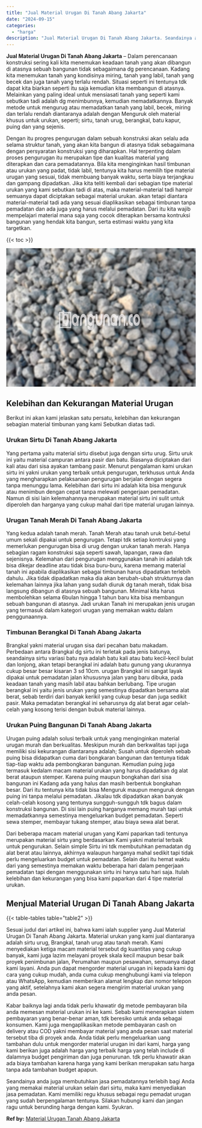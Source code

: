 ```yaml
---
title: "Jual Material Urugan Di Tanah Abang Jakarta"
date: "2024-09-15"
categories: 
  - "harga"
description: "Jual Material Urugan Di Tanah Abang Jakarta. Seandainya anda juga membutuhkan jasa pemadatannya terlebih bagi Anda yang memakai material urukan selain dari s..."
---
```


**Jual Material Urugan Di Tanah Abang Jakarta** – Dalam perencanaan konstruksi sering kali kita menemukan keadaan tanah yang akan dibangun di atasnya sebuah bangunan tidak sebagaimana dg perencanaan. Kadang kita menemukan tanah yang kondisinya miring, tanah yang labil, tanah yang becek dan juga tanah yang terlalu rendah. Situasi seperti ini tentunya tdk dapat kita biarkan seperti itu saja kemudian kita membangun di atasnya. Melainkan yang paling ideal untuk mensiasati tanah yang seperti kami sebutkan tadi adalah dg menimbunnya, kemudian memadatkannya. Banyak metode untuk mengurug atau memadatkan tanah yang labil, becek, miring dan terlalu rendah diantaranya adalah dengan Menguruk oleh material khusus untuk urukan, seperti; sirtu, tanah urug, berangkal, batu kapur, puing dan yang sejenis.

Dengan itu progres pengurugan dalam sebuah konstruksi akan selalu ada selama struktur tanah, yang akan kita bangun di atasnya tidak sebagaimana dengan persyaratan konstruksi yang diharapkan. Hal terpenting dalam proses pengurugan itu merupakan tipe dan kualitas material yang diterapkan dan cara pemadatannya. Bila kita menginginkan hasil timbunan atau urukan yang padat, tidak labil, tentunya kita harus memilih tipe material urugan yang sesuai, tidak membuang banyak waktu, serta biaya terjangkau dan gampang dipadatkan. Jika kita teliti kembali dari sebagian tipe material urukan yang kami sebutkan tadi di atas, maka material-material tadi hampir semuanya dapat diciptakan sebagai material urukan. akan tetapi diantara material-material tadi ada yang sesuai diaplikasikan sebagai timbunan tanpa pemadatan dan ada juga yang harus melalui pemadatan. Dari itu kita wajib mempelajari material mana saja yang cocok diterapkan bersama kontruksi bangunan yang hendak kita bangun, serta estimasi waktu yang kita targetkan.

{{< toc >}}

![Jual Material Urugan Di Tanah Abang Jakarta](/images/jual-urugan-23.png)

## Kelebihan dan Kekurangan Material Urugan

Berikut ini akan kami jelaskan satu persatu, kelebihan dan kekurangan sebagian material timbunan yang kami Sebutkan diatas tadi.

### Urukan Sirtu Di Tanah Abang Jakarta

Yang pertama yaitu material sirtu disebut juga dengan sirtu urug. Sirtu uruk ini yaitu material campuran antara pasir dan batu. Biasanya diciptakan dari kali atau dari sisa ayakan tambang pasir. Menurut pengalaman kami urukan sirtu ini yakni urukan yang terbaik untuk pengurugan, terkhusus untuk Anda yang mengharapkan pelaksanaan pengurugan berjalan dengan segera tanpa menunggu lama. Kelebihan dari sirtu ini adalah kita bisa menguruk atau menimbun dengan cepat tanpa melewati pengerjaan pemadatan. Namun di sisi lain kelemahannya merupakan material sirtu ini sulit untuk diperoleh dan harganya yang cukup mahal dari tipe material urugan lainnya.

### Urugan Tanah Merah Di Tanah Abang Jakarta

Yang kedua adalah tanah merah. Tanah Merah atau tanah uruk betul-betul umum sekali dipakai untuk pengurugan. Tetapi tdk setiap kontruksi yang memerlukan pengurugan bisa di urug dengan urukan tanah merah. Hanya sebagian ragam konstruksi saja seperti sawah, lapangan, rawa dan sejenisnya. Kelemahan dari pengurugan menggunakan tanah ini adalah tdk bisa dikejar deadline atau tidak bisa buru-buru, karena memang material tanah ini apabila diaplikasikan sebagai timbunan harus dipadatkan terlebih dahulu. Jika tidak dipadatkan maka dia akan berubah-ubah strukturnya dan kelemahan lainnya jika lahan yang sudah diuruk dg tanah merah, tidak bisa langsung dibangun di atasnya sebuah bangunan. Minimal kita harus membolehkan selama 6bulan hingga 1 tahun baru kita bisa membangun sebuah bangunan di atasnya. Jadi urukan Tanah ini merupakan jenis urugan yang termasuk dalam kategori urugan yang memakan waktu dalam penggunaannya.

### Timbunan Berangkal Di Tanah Abang Jakarta

Brangkal yakni material urugan sisa dari pecahan batu makadam. Perbedaan antara Brangkal dg sirtu ini terletak pada jenis batunya, seandainya sirtu variasi batu nya adalah batu kali atau batu kecil-kecil bulat dan lonjong, akan tetapi berangkal ini adalah batu gunung yang ukurannya cukup besar besar kisaran 3 sd 10cm. urugan Brangkal ini sangat layak dipakai untuk pemadatan jalan khususnya jalan yang baru dibuka, pada keadaan tanah yang masih labil atau bahkan berlubang. Tipe urugan berangkal ini yaitu jenis urukan yang semestinya dipadatkan bersama alat berat, sebab terdiri dari banyak kerikil yang cukup besar dan juga sedikit pasir. Maka pemadatan berangkal ini seharusnya dg alat berat agar celah-celah yang kosong terisi dengan bubuk material lainnya.

### Urukan Puing Bangunan Di Tanah Abang Jakarta

Urugan puing adalah solusi terbaik untuk yang menginginkan material urugan murah dan berkualitas. Meskipun murah dan berkwalitas tapi juga memiliki sisi kekurangan diantaranya adalah; Susah untuk diperoleh sebab puing bisa didapatkan cuma dari bongkaran bangunan dan tentunya tidak tiap-tiap waktu ada pembongkaran bangunan. Kemudian puing juga termasuk kedalam macam material urukan yang harus dipadatkan dg alat berat ataupun stemper. Karena puing maupun bongkahan dari sisa bangunan ini Kadang ada yang halus dan masih berbentuk bongkahan besar. Dari itu tentunya kita tidak bisa Menguruk maupun menguruk dengan puing ini tanpa melalui pemadatan. Jikalau tdk dipadatkan akan banyak celah-celah kosong yang tentunya sungguh-sungguh tdk bagus dalam konstruksi bangunan. Di sisi lain puing harganya memang murah tapi untuk memadatkannya semestinya mengeluarkan budget pemadatan. Seperti sewa stemper, membayar tukang stemper, atau biaya sewa alat berat.

Dari beberapa macam material urugan yang Kami paparkan tadi tentunya merupakan material sirtu yang berdasarkan Kami yakni material terbaik untuk pengurukan. Selain simple Sirtu ini tdk membutuhkan pemadatan dg alat berat atau lainnya, akhirnya walaupun harganya mahal sedikit tapi tidak perlu mengeluarkan budget untuk pemadatan. Selain dari itu hemat waktu dari yang semestinya memakan waktu beberapa hari dalam pengerjaan pemadatan tapi dengan menggunakan sirtu ini hanya satu hari saja. Itulah kelebihan dan kekurangan yang bisa kami paparkan dari 4 tipe material urukan.

## Menjual Material Urugan Di Tanah Abang Jakarta

{{< table-tables table="table2" >}}

Sesuai judul dari artikel ini, bahwa kami ialah supplier yang Jual Material Urugan Di Tanah Abang Jakarta. Material urukan yang kami jual diantaranya adalah sirtu urug, Brangkal, tanah urug atau tanah merah. Kami menyediakan ketiga macam material tersebut dg kuantitas yang cukup banyak, kami juga lazim melayani proyek skala kecil maupun besar baik proyek penimbunan jalan, Perumahan maupun pesawahan, semuanya dapat kami layani. Anda pun dapat mengorder material urugan ini kepada kami dg cara yang cukup mudah, anda cuma cukup menghubungi kami via telepon atau WhatsApp, kemudian memberikan alamat lengkap dan nomor telepon yang aktif, setelahnya kami akan segera mengirim material urukan yang anda pesan.

Kabar baiknya lagi anda tidak perlu khawatir dg metode pembayaran bila anda memesan material urukan ini ke kami. Sebab kami menerapkan sistem pembayaran yang benar-benar aman, tdk beresiko untuk anda sebagai konsumen. Kami juga mengaplikasikan metode pembayaran cash on delivery atau COD yakni membayar material yang anda pesan saat material tersebut tiba di proyek anda. Anda tidak perlu mengeluarkan uang tambahan dulu untuk mengorder material urugan ini dari kami, harga yang kami berikan juga adalah harga yang terbaik harga yang telah include di dalamnya budget pengiriman dan juga penurunan. tdk perlu khawatir akan ada biaya tambahan karena harga yang kami berikan merupakan satu harga tanpa ada tambahan budget apapun.

Seandainya anda juga membutuhkan jasa pemadatannya terlebih bagi Anda yang memakai material urukan selain dari sirtu, maka kami menyediakan jasa pemadatan. Kami memiliki regu khusus sebagai regu pemadat urugan yang sudah berpengalaman tentunya. Silakan hubungi kami dan jangan ragu untuk berunding harga dengan kami. Syukran.

**Ref by:** [Material Urugan Tanah Abang Jakarta](https://id.wikipedia.org/wiki/Material)
